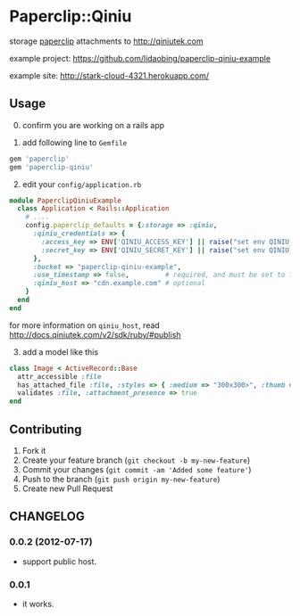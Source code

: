 # Paperclip::Qiniu

storage [paperclip](https://github.com/thoughtbot/paperclip/) attachments to http://qiniutek.com

example project: https://github.com/lidaobing/paperclip-qiniu-example

example site: http://stark-cloud-4321.herokuapp.com/

## Usage

0. confirm you are working on a rails app

1. add following line to `Gemfile`

```ruby
gem 'paperclip'
gem 'paperclip-qiniu'
```

2. edit your `config/application.rb`

```ruby
module PaperclipQiniuExample
  class Application < Rails::Application
    # ....
    config.paperclip_defaults = {:storage => :qiniu,
      :qiniu_credentials => {
        :access_key => ENV['QINIU_ACCESS_KEY'] || raise("set env QINIU_ACCESS_KEY"),
        :secret_key => ENV['QINIU_SECRET_KEY'] || raise("set env QINIU_SECRET_KEY")
      },
      :bucket => "paperclip-qiniu-example",
      :use_timestamp => false,         # required, and must be set to false
      :qiniu_host => "cdn.example.com" # optional
    }
  end
end
```

for more information on `qiniu_host`, read http://docs.qiniutek.com/v2/sdk/ruby/#publish

3. add a model like this

```ruby
class Image < ActiveRecord::Base
  attr_accessible :file
  has_attached_file :file, :styles => { :medium => "300x300>", :thumb => "100x100>" }, :path => ":class/:attachment/:id/:style/:basename.:extension"
  validates :file, :attachment_presence => true
end
```

## Contributing

1. Fork it
2. Create your feature branch (`git checkout -b my-new-feature`)
3. Commit your changes (`git commit -am 'Added some feature'`)
4. Push to the branch (`git push origin my-new-feature`)
5. Create new Pull Request

## CHANGELOG

### 0.0.2 (2012-07-17)

* support public host.

### 0.0.1

* it works.


